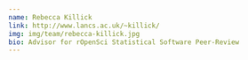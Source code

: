 ```yaml
---
name: Rebecca Killick
link: http://www.lancs.ac.uk/~killick/
img: img/team/rebecca-killick.jpg
bio: Advisor for rOpenSci Statistical Software Peer-Review
---
```

